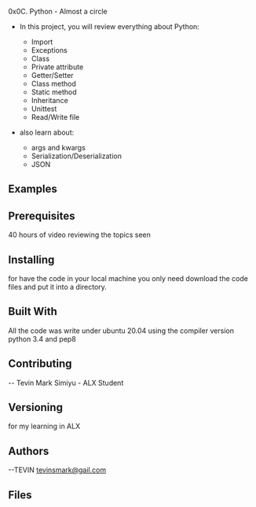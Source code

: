 0x0C. Python - Almost a circle

* In this project, you will review everything about Python:                     
                                                                                
  * Import
  * Exceptions
  * Class
  * Private attribute
  * Getter/Setter
  * Class method
  * Static method
  * Inheritance
  *  Unittest
  * Read/Write file
* also learn about:
  * args and kwargs
  * Serialization/Deserialization
  * JSON
## Examples                                                                     
## Prerequisites
40 hours of video reviewing the topics seen                                     
## Installing

for have the code in your local machine you only need download the code files and put it into a directory.
## Built With

All the code was write under ubuntu 20.04 using the compiler version            
python 3.4 and pep8                                                             

## Contributing

-- Tevin Mark Simiyu - ALX Student                                          

## Versioning
for my learning in ALX

## Authors

--TEVIN  tevinsmark@gail.com                                    
                                                                               
## Files
